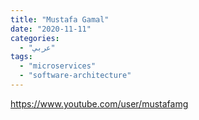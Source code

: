 ```yaml
---
title: "Mustafa Gamal"
date: "2020-11-11"
categories:
  - "عربي"
tags:
  - "microservices"
  - "software-architecture"
---
```


https://www.youtube.com/user/mustafamg
